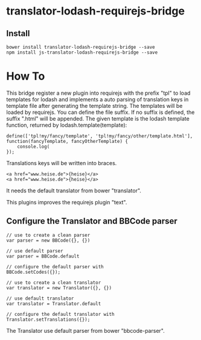 # translator-lodash-requirejs-bridge
## Install
```
bower install translator-lodash-requirejs-bridge --save
npm install js-translator-lodash-requirejs-bridge --save
```

# How To
This bridge register a new plugin into requirejs with the prefix "tpl" to load templates
for lodash and implements a auto parsing of translation keys in template file after generating
the template string. The templates will be loaded by requirejs. You can define the file suffix. If
no suffix is defined, the suffix ".html" will be appended. The given template is the lodash template function,
returned by lodash.template(template):
```
define(['tpl!my/fancy/template', 'tpl!my/fancy/other/template.html'], function(fancyTemplate, fancyOtherTemplate) {
    console.log(
});
```

Translations keys will be written into braces.

```
<a href="www.heise.de">{heise}</a>
<a href="www.heise.de">{heise}</a>
```
It needs the default translator from bower "translator".

This plugins improves the requirejs plugin "text".

## Configure the Translator and BBCode parser
```
// use to create a clean parser
var parser = new BBCode({}, {})

// use default parser
var parser = BBCode.default

// configure the default parser with
BBCode.setCodes({});

// use to create a clean translator
var translator = new Translator({}, {})

// use default translator
var translator = Translator.default

// configure the default translator with
Translator.setTranslations({});
```

The Translator use default parser from bower "bbcode-parser".

